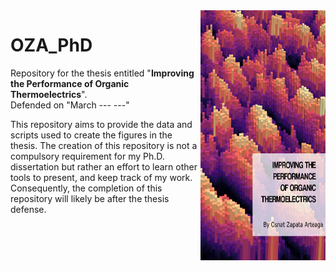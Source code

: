 <img src="Icon_PhD_repo.png" align="right" width="200" height="400" />

# OZA_PhD


Repository for the thesis entitled "**Improving the Performance of Organic Thermoelectrics**". <br>
Defended on "March --- ---"

This repository aims to provide the data and scripts used to create the figures in the thesis. The creation of this repository is not a compulsory requirement for my Ph.D. dissertation but rather an effort to learn other tools to present, and keep track of my work. Consequently, the completion of this repository will likely be after the thesis defense.
